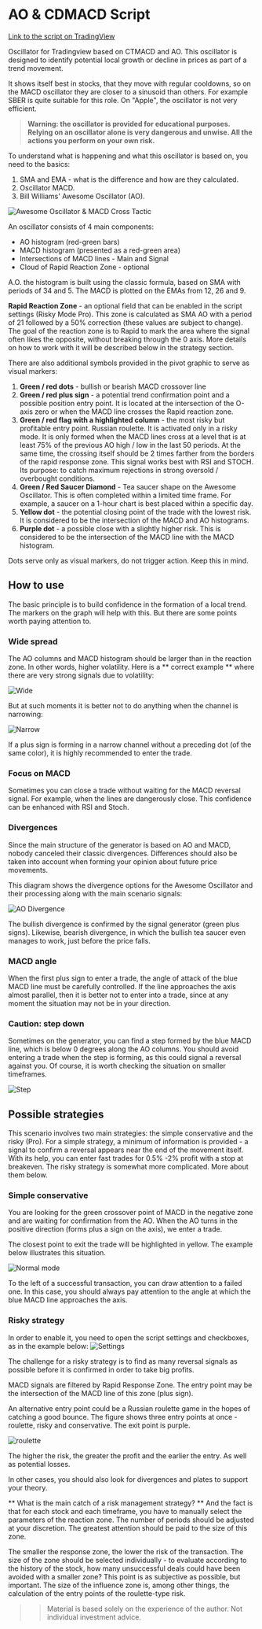 # AO & CDMACD Script

[Link to the script on TradingView](https://ru.tradingview.com/script/PqzwHwRT-ctmacd-ao/)

Oscillator for Tradingview based on CTMACD and AO. This oscillator is designed to identify potential local growth or decline in prices as part of a trend movement.

It shows itself best in stocks, that they move with regular cooldowns, so on the MACD oscillator they are closer to a sinusoid than others. For example SBER is quite suitable for this role. On "Apple", the oscillator is not very efficient.

> **Warning: the oscillator is provided for educational purposes. Relying on an oscillator alone is very dangerous and unwise. All the actions you perform on your own risk.**

To understand what is happening and what this oscillator is based on, you need to the basics:

1. SMA and EMA - what is the difference and how are they calculated.
2. Oscillator MACD.
3. Bill Williams' Awesome Oscillator (AO).

![Awesome Oscillator & MACD Cross Tactic](doc/img/oscillator.png)

An oscillator consists of 4 main components:

- AO histogram (red-green bars)
- MACD histogram (presented as a red-green area)
- Intersections of MACD lines - Main and Signal
- Cloud of Rapid Reaction Zone - optional

A.O. the histogram is built using the classic formula, based on SMA with periods of 34 and 5. The MACD is plotted on the EMAs from 12, 26 and 9.

**Rapid Reaction Zone** - an optional field that can be enabled in the script settings (Risky Mode Pro). This zone is calculated as SMA AO with a period of 21 followed by a 50% correction (these values are subject to change). The goal of the reaction zone is to Rapid to mark the area where the signal often likes the opposite, without breaking through the 0 axis. More details on how to work with it will be described below in the strategy section.

There are also additional symbols provided in the pivot graphic to serve as visual markers:

1. **Green / red dots** - bullish or bearish MACD crossover line
2. **Green / red plus sign** - a potential trend confirmation point and a possible position entry point. It is located at the intersection of the O-axis zero or when the MACD line crosses the Rapid reaction zone.
3. **Green / red flag with a highlighted column** - the most risky but profitable entry point. Russian roulette. It is activated only in a risky mode. It is only formed when the MACD lines cross at a level that is at least 75% of the previous AO high / low in the last 50 periods. At the same time, the crossing itself should be 2 times farther from the borders of the rapid response zone. This signal works best with RSI and STOCH. Its purpose: to catch maximum rejections in strong oversold / overbought conditions.
4. **Green / Red Saucer Diamond** - Tea saucer shape on the Awesome Oscillator. This is often completed within a limited time frame. For example, a saucer on a 1-hour chart is best placed within a specific day.
5. **Yellow dot** - the potential closing point of the trade with the lowest risk. It is considered to be the intersection of the MACD and AO histograms.
6. **Purple dot** - a possible close with a slightly higher risk. This is considered to be the intersection of the MACD line with the MACD histogram.

Dots serve only as visual markers, do not trigger action. Keep this in mind.

## How to use

The basic principle is to build confidence in the formation of a local trend. The markers on the graph will help with this. But there are some points worth paying attention to.

### Wide spread

The AO columns and MACD histogram should be larger than in the reaction zone. In other words, higher volatility. Here is a ** correct example ** where there are very strong signals due to volatility:

![Wide](doc/img/wide.png)

But at such moments it is better not to do anything when the channel is narrowing:

![Narrow](doc/img/narrow.png)

If a plus sign is forming in a narrow channel without a preceding dot (of the same color), it is highly recommended to enter the trade.

### Focus on MACD

Sometimes you can close a trade without waiting for the MACD reversal signal. For example, when the lines are dangerously close. This confidence can be enhanced with RSI and Stoch.

### Divergences

Since the main structure of the generator is based on AO and MACD, nobody canceled their classic divergences. Differences should also be taken into account when forming your opinion about future price movements.

This diagram shows the divergence options for the Awesome Oscillator and their processing along with the main scenario signals:

![AO Divergence](doc/img/divergence.png)

The bullish divergence is confirmed by the signal generator (green plus signs). Likewise, bearish divergence, in which the bullish tea saucer even manages to work, just before the price falls.

### MACD angle

When the first plus sign to enter a trade, the angle of attack of the blue MACD line must be carefully controlled. If the line approaches the axis almost parallel, then it is better not to enter into a trade, since at any moment the situation may not be in your direction.

### Caution: step down

Sometimes on the generator, you can find a step formed by the blue MACD line, which is below 0 degrees along the AO columns. You should avoid entering a trade when the step is forming, as this could signal a reversal against you. Of course, it is worth checking the situation on smaller timeframes.

![Step](doc/img/ledder.png)

## Possible strategies

This scenario involves two main strategies: the simple conservative and the risky (Pro). For a simple strategy, a minimum of information is provided - a signal to confirm a reversal appears near the end of the movement itself. With its help, you can enter fast trades for 0.5% -2% profit with a stop at breakeven. The risky strategy is somewhat more complicated. More about them below.

### Simple conservative

You are looking for the green crossover point of MACD in the negative zone and are waiting for confirmation from the AO. When the AO turns in the positive direction (forms plus a sign on the axis), we enter a trade.

The closest point to exit the trade will be highlighted in yellow. The example below illustrates this situation.

![Normal mode](doc/img/normal.png)

To the left of a successful transaction, you can draw attention to a failed one. In this case, you should always pay attention to the angle at which the blue MACD line approaches the axis.

### Risky strategy

In order to enable it, you need to open the script settings and checkboxes, as in the example below:
![Settings](doc/img/settings.png)

The challenge for a risky strategy is to find as many reversal signals as possible before it is confirmed in order to take big profits.

MACD signals are filtered by Rapid Response Zone. The entry point may be the intersection of the MACD line of this zone (plus sign).

An alternative entry point could be a Russian roulette game in the hopes of catching a good bounce. The figure shows three entry points at once - roulette, risky and conservative. The exit point is purple.

![roulette](doc/img/risky.png)

The higher the risk, the greater the profit and the earlier the entry. As well as potential losses.

In other cases, you should also look for divergences and plates to support your theory.

** What is the main catch of a risk management strategy? ** And the fact is that for each stock and each timeframe, you have to manually select the parameters of the reaction zone. The number of periods should be adjusted at your discretion. The greatest attention should be paid to the size of this zone.

The smaller the response zone, the lower the risk of the transaction. The size of the zone should be selected individually - to evaluate according to the history of the stock, how many unsuccessful deals could have been avoided with a smaller zone? This point is as subjective as possible, but important. The size of the influence zone is, among other things, the calculation of the entry points of the roulette-type risk.

> > Material is based solely on the experience of the author. Not individual investment advice.
